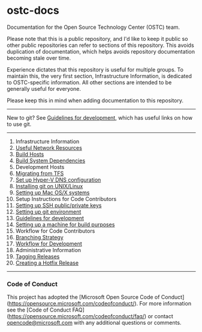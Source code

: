 # ostc-docs

Documentation for the Open Source Technology Center (OSTC) team.

Please note that this is a public repository, and I'd like to keep it
public so other public repositories can refer to sections of this
repository. This avoids duplication of documentation, which helps
avoids repository documentation becoming stale over time.

Experience dictates that this repository is useful for multiple
groups. To maintain this, the very first section, Infrastructure
Information, is dedicated to OSTC-specific information. All other
sections are intended to be generally useful for everyone.

Please keep this in mind when adding documentation to this repository.

-----

New to git? See [Guidelines for development](setup-rules.md), which
has useful links on how to use git.

-----

1. Infrastructure Information
  1. [Useful Network Resources](network-resources.md)
  2. [Build Hosts](setup-buildhosts.md)
  3. [Build System Dependencies](setup-builddeps.md)
  4. Development Hosts
  5. [Migrating from TFS](tfs-migration.md)
  6. [Set up Hyper-V DNS configuration](https://github.com/jeffaco/msft-updatedns)
  7. [Installing git on UNIX/Linux](gitinstall-readme.md)
  8. [Setting up Mac OS/X systems](setup-macosx.md)
2. Setup Instructions for Code Contributors
  1. [Setting up SSH public/private keys](setup-sshkeys.md)
  2. [Setting up git environment](setup-git.md)
  3. [Guidelines for development](setup-rules.md)
  4. [Setting up a machine for build purposes](setup-build.md)
3. Workflow for Code Contributors
  1. [Branching Strategy](workflow-branching.md)
  2. [Workflow for Development](workflow-workflow.md)
4. Administrative Information
  1. [Tagging Releases](workflow-tagging.md)
  2. [Creating a Hotfix Release](workflow-hotfix.md)

-----

### Code of Conduct

This project has adopted the [Microsoft Open Source Code of Conduct]
(https://opensource.microsoft.com/codeofconduct/).  For more
information see the [Code of Conduct FAQ]
(https://opensource.microsoft.com/codeofconduct/faq/) or contact
[opencode@microsoft.com](mailto:opencode@microsoft.com) with any
additional questions or comments.